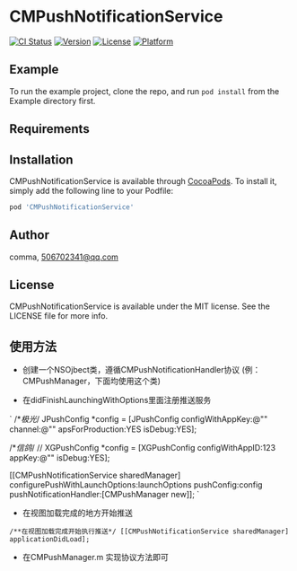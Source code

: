 # CMPushNotificationService

[![CI Status](http://img.shields.io/travis/comma/CMPushNotificationService.svg?style=flat)](https://travis-ci.org/comma/CMPushNotificationService)
[![Version](https://img.shields.io/cocoapods/v/CMPushNotificationService.svg?style=flat)](http://cocoapods.org/pods/CMPushNotificationService)
[![License](https://img.shields.io/cocoapods/l/CMPushNotificationService.svg?style=flat)](http://cocoapods.org/pods/CMPushNotificationService)
[![Platform](https://img.shields.io/cocoapods/p/CMPushNotificationService.svg?style=flat)](http://cocoapods.org/pods/CMPushNotificationService)

## Example

To run the example project, clone the repo, and run `pod install` from the Example directory first.

## Requirements

## Installation

CMPushNotificationService is available through [CocoaPods](http://cocoapods.org). To install
it, simply add the following line to your Podfile:

```ruby
pod 'CMPushNotificationService'
```

## Author

comma, 506702341@qq.com

## License

CMPushNotificationService is available under the MIT license. See the LICENSE file for more info.

## 使用方法

* 创建一个NSOjbect类，遵循CMPushNotificationHandler协议 (例：CMPushManager，下面均使用这个类)

* 在didFinishLaunchingWithOptions里面注册推送服务

`
/**极光*/
JPushConfig *config = [JPushConfig configWithAppKey:@"" channel:@"" apsForProduction:YES isDebug:YES];

/**信鸽*/
//    XGPushConfig *config = [XGPushConfig configWithAppID:123 appKey:@"" isDebug:YES];

[[CMPushNotificationService sharedManager] configurePushWithLaunchOptions:launchOptions pushConfig:config pushNotificationHandler:[CMPushManager new]];
`

* 在视图加载完成的地方开始推送

`/**在视图加载完成开始执行推送*/
[[CMPushNotificationService sharedManager] applicationDidLoad];
`

* 在CMPushManager.m 实现协议方法即可

